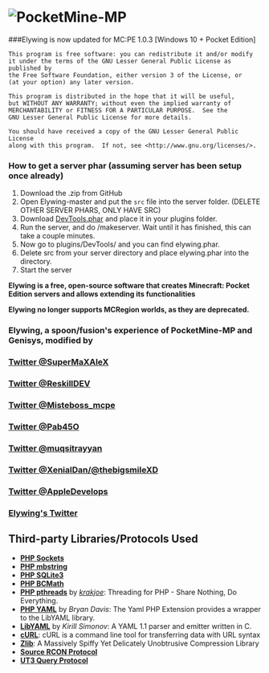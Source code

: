 # ![PocketMine-MP](http://image.noelshack.com/fichiers/2016/43/1477490625-elybanner.png)
###Elywing is now updated for MC:PE 1.0.3 [Windows 10 + Pocket Edition] 

	This program is free software: you can redistribute it and/or modify
	it under the terms of the GNU Lesser General Public License as published by
	the Free Software Foundation, either version 3 of the License, or
	(at your option) any later version.

	This program is distributed in the hope that it will be useful,
	but WITHOUT ANY WARRANTY; without even the implied warranty of
	MERCHANTABILITY or FITNESS FOR A PARTICULAR PURPOSE.  See the
	GNU Lesser General Public License for more details.

	You should have received a copy of the GNU Lesser General Public License
	along with this program.  If not, see <http://www.gnu.org/licenses/>.

### How to get a server phar (assuming server has been setup once already)
1. Download the .zip from GitHub
2. Open Elywing-master and put the `src` file into the server folder. (DELETE OTHER SERVER PHARS, ONLY HAVE SRC)
3. Download [DevTools.phar](https://jenkins.pmmp.io/job/PocketMine-MP%20DevTools/) and place it in your plugins folder.
4. Run the server, and do /makeserver. Wait until it has finished, this can take a couple minutes.
5. Now go to plugins/DevTools/ and you can find elywing.phar.
6. Delete src from your server directory and place elywing.phar into the directory.
7. Start the server

__Elywing is a free, open-source software that creates Minecraft: Pocket Edition servers and allows extending its functionalities__

__Elywing no longer supports MCRegion worlds, as they are deprecated.__

### Elywing, a spoon/fusion's experience of PocketMine-MP and Genisys, modified by

### [Twitter @SuperMaXAleX](https://twitter.com/SuperMaXAleX/)

### [Twitter @ReskillDEV](https://twitter.com/ReskillDEV/)

### [Twitter @Misteboss_mcpe](https://twitter.com/Misteboss_mcpe/)

### [Twitter @Pab45O](https://twitter.com/Pab45O/)

### [Twitter @muqsitrayyan](https://twitter.com/muqsitrayyan/)

### [Twitter @XenialDan/@thebigsmileXD](https://twitter.com/xenialdan/)

### [Twitter @AppleDevelops](https://twitter.com/AppleDevelops/)

### [Elywing's Twitter](https://twitter.com/elywing_h4pm/)

## Third-party Libraries/Protocols Used
* __[PHP Sockets](http://php.net/manual/en/book.sockets.php)__
* __[PHP mbstring](http://php.net/manual/en/book.mbstring.php)__
* __[PHP SQLite3](http://php.net/manual/en/book.sqlite3.php)__
* __[PHP BCMath](http://php.net/manual/en/book.bc.php)__
* __[PHP pthreads](http://pthreads.org/)__ by _[krakjoe](https://github.com/krakjoe)_: Threading for PHP - Share Nothing, Do Everything.
* __[PHP YAML](https://code.google.com/p/php-yaml/)__ by _Bryan Davis_: The Yaml PHP Extension provides a wrapper to the LibYAML library.
* __[LibYAML](http://pyyaml.org/wiki/LibYAML)__ by _Kirill Simonov_: A YAML 1.1 parser and emitter written in C.
* __[cURL](http://curl.haxx.se/)__: cURL is a command line tool for transferring data with URL syntax
* __[Zlib](http://www.zlib.net/)__: A Massively Spiffy Yet Delicately Unobtrusive Compression Library
* __[Source RCON Protocol](https://developer.valvesoftware.com/wiki/Source_RCON_Protocol)__
* __[UT3 Query Protocol](http://wiki.unrealadmin.org/UT3_query_protocol)__
